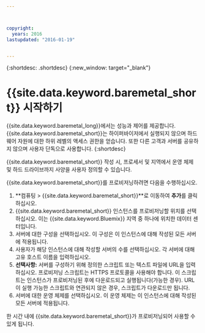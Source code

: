 ```yaml
---



copyright:
  years: 2016
lastupdated: "2016-01-19"


---
```


{:shortdesc: .shortdesc}
{:new_window: target="_blank"}

# {{site.data.keyword.baremetal_short}} 시작하기

{{site.data.keyword.baremetal_long}}에서는 성능과 제어를 제공합니다. {{site.data.keyword.baremetal_short}}는 하이퍼바이저에서 실행되지 않으며 하드웨어 자원에 대한 하위 레벨의 액세스 권한을 얻습니다. 또한 다른 고객과 서버를 공유하지 않으며 사용자 단독으로 사용합니다.
{:shortdesc}

{{site.data.keyword.baremetal_short}} 작성 시, 프로세서 및 지역에서 운영 체제 및 하드 드라이브까지 사양을 사용자 정의할 수 있습니다.

{{site.data.keyword.baremetal_short}}를 프로비저닝하려면 다음을 수행하십시오.
  1. **컴퓨팅 > {{site.data.keyword.baremetal_short}}**로 이동하여 **추가**를 클릭하십시오.
  2. {{site.data.keyword.baremetal_short}} 인스턴스를 프로비저닝할 위치를 선택하십시오. 이는 {{site.data.keyword.Bluemix}} 지역 중 하나에 위치한 데이터 센터입니다.
  3. 서버에 대한 구성을 선택하십시오. 이 구성은 이 인스턴스에 대해 작성된 모든 서버에 적용됩니다.
  4. 사용자가 해당 인스턴스에 대해 작성할 서버의 수를 선택하십시오. 각 서버에 대해 고유 호스트 이름을 입력하십시오.
  5. **선택사항:** 서버를 구성하기 위해 정의한 스크립트 또는 텍스트 파일에 URL을 입력하십시오. 프로비저닝 스크립트는 HTTPS 프로토콜을 사용해야 합니다. 이 스크립트는 인스턴스가 프로비저닝된 후에 다운로드되고 실행됩니다(가능한 경우). URL이 실행 가능한 스크립트와 연관되지 않은 경우, 스크립트가 다운로드만 됩니다.
  6. 서버에 대한 운영 체제를 선택하십시오. 이 운영 체제는 이 인스턴스에 대해 작성된 모든 서버에 적용됩니다.

한 시간 내에 {{site.data.keyword.baremetal_short}}가 프로비저닝되어 사용할 수 있게 됩니다.
